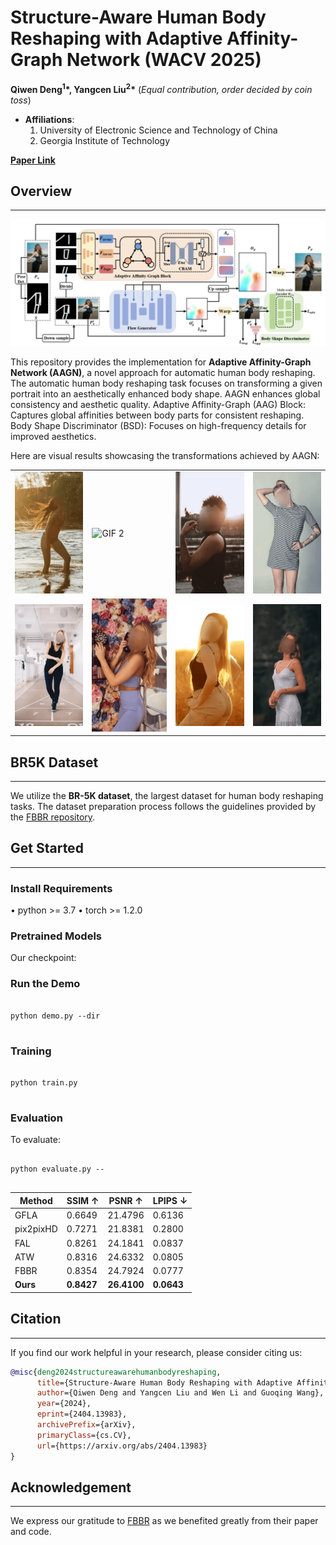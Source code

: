 # Structure-Aware Human Body Reshaping with Adaptive Affinity-Graph Network (WACV 2025)
**Qiwen Deng<sup>1</sup>\*, Yangcen Liu<sup>2</sup>\*** (*Equal contribution, order decided by coin toss*)

- **Affiliations**:  
  1. University of Electronic Science and Technology of China  
  2. Georgia Institute of Technology  


**[Paper Link](https://scholar.google.com/citations?view_op=view_citation&hl=en&user=Xq-r3dIAAAAJ&citation_for_view=Xq-r3dIAAAAJ:d1gkVwhDpl0C)**  

## Overview  
---

![Pipeline](gif/pipe.png)

This repository provides the implementation for **Adaptive Affinity-Graph Network (AAGN)**, a novel approach for automatic human body reshaping. The automatic human body reshaping task focuses on transforming a given portrait into an aesthetically enhanced body shape. AAGN enhances global consistency and aesthetic quality. Adaptive Affinity-Graph (AAG) Block: Captures global affinities between body parts for consistent reshaping. Body Shape Discriminator (BSD): Focuses on high-frequency details for improved aesthetics.

Here are visual results showcasing the transformations achieved by AAGN:  

<table>
  <tr>
    <td><img src="gif/1.gif" alt="GIF 1" width="200"></td>
    <td><img src="gif/2.gif" alt="GIF 2" width="200" ></td>
    <td><img src="gif/3.gif" alt="GIF 3" width="200"></td>
    <td><img src="gif/4.gif" alt="GIF 4" width="200"></td>
  </tr>
  <tr>
    <td><img src="gif/5.gif" alt="GIF 5" width="200"></td>
    <td><img src="gif/6.gif" alt="GIF 6" width="200"></td>
    <td><img src="gif/7.gif" alt="GIF 7" width="200"></td>
    <td><img src="gif/8.gif" alt="GIF 8" width="200"></td>
  </tr>
</table>

## BR5K Dataset
--- 

We utilize the **BR-5K dataset**, the largest dataset for human body reshaping tasks. The dataset preparation process follows the guidelines provided by the [FBBR repository](https://github.com/JianqiangRen/FlowBasedBodyReshaping?tab=readme-ov-file).   


## Get Started
---
### Install Requirements

&#8226; python >= 3.7
&#8226; torch >= 1.2.0

### Pretrained Models

Our checkpoint:

### Run the Demo
<pre>
<code>
python demo.py --dir
</code>
</pre>

### Training
<pre>
<code>
python train.py
</code>
</pre>

### Evaluation
To evaluate:
<pre>
<code>
python evaluate.py --
</code>
</pre>

| Method       | SSIM ↑   | PSNR ↑   | LPIPS ↓   |
|--------------|----------|----------|-----------|
| GFLA         | 0.6649   | 21.4796  | 0.6136    |
| pix2pixHD    | 0.7271   | 21.8381  | 0.2800    |
| FAL          | 0.8261   | 24.1841  | 0.0837    |
| ATW          | 0.8316   | 24.6332  | 0.0805    |
| FBBR         | 0.8354   | 24.7924  | 0.0777    |
| **Ours**     | **0.8427** | **26.4100** | **0.0643** |



## Citation  
---

If you find our work helpful in your research, please consider citing us:  

```bibtex
@misc{deng2024structureawarehumanbodyreshaping,
      title={Structure-Aware Human Body Reshaping with Adaptive Affinity-Graph Network}, 
      author={Qiwen Deng and Yangcen Liu and Wen Li and Guoqing Wang},
      year={2024},
      eprint={2404.13983},
      archivePrefix={arXiv},
      primaryClass={cs.CV},
      url={https://arxiv.org/abs/2404.13983} 
}
```

## Acknowledgement  
---  
We express our gratitude to [FBBR](https://github.com/JianqiangRen/FlowBasedBodyReshaping?tab=readme-ov-file) as we benefited greatly from their paper and code.  
